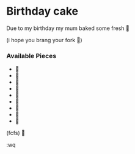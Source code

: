 # Birthday cake

Due to my birthday my mum baked some fresh :birthday:

(i hope you brang your fork :fork_and_knife:)

### Available Pieces
- :cake:
- :cake:
- :cake:
- :cake:
- :cake:
- :cake:
- :cake:
- :cake:
- :cake:

(fcfs) :balloon:

:wq
